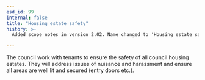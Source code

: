 ```yaml
---
esd_id: 99
internal: false
title: "Housing estate safety"
history: >-
  Added scope notes in version 2.02. Name changed to 'Housing estate safety' in version 4.00.

---
```


The council work with tenants to ensure the safety of all council housing estates.  They will address issues of nuisance and harassment and ensure all areas are well lit and secured (entry doors etc.).

